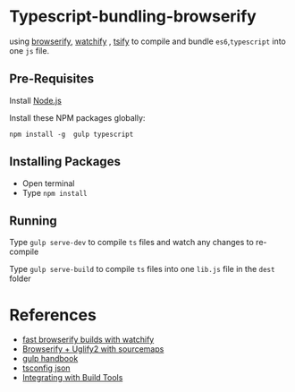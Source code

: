 # Typescript-bundling-browserify 
using [browserify](https://www.npmjs.com/package/browserify), [watchify](https://www.npmjs.com/package/watchify)
, [tsify](https://www.npmjs.com/package/tsify) to compile and bundle `es6`,`typescript` into one `js` file. 

## Pre-Requisites
Install [Node.js](http://nodejs.org)

Install these NPM packages globally:

`npm install -g  gulp typescript`

## Installing Packages
- Open terminal
- Type `npm install`

## Running

Type `gulp serve-dev` to compile `ts` files and watch any changes to re-compile

Type `gulp serve-build` to compile `ts` files into one `lib.js` file in the `dest` folder


# References
* [fast browserify builds with watchify](https://github.com/gulpjs/gulp/blob/master/docs/recipes/fast-browserify-builds-with-watchify.md)
* [Browserify + Uglify2 with sourcemaps](https://github.com/gulpjs/gulp/blob/master/docs/recipes/browserify-uglify-sourcemap.md)
* [gulp handbook](https://www.typescriptlang.org/docs/handbook/gulp.html)
* [tsconfig json](https://www.typescriptlang.org/docs/handbook/tsconfig-json.html)
* [Integrating with Build Tools](https://www.typescriptlang.org/docs/handbook/integrating-with-build-tools.html)
 